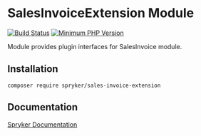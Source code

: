 # SalesInvoiceExtension Module
[![Build Status](https://travis-ci.org/spryker/sales-invoice-extension.svg)](https://travis-ci.org/spryker/sales-invoice-extension)
[![Minimum PHP Version](https://img.shields.io/badge/php-%3E%3D%207.3-8892BF.svg)](https://php.net/)

Module provides plugin interfaces for SalesInvoice module.

## Installation

```
composer require spryker/sales-invoice-extension
```

## Documentation

[Spryker Documentation](https://academy.spryker.com/developing_with_spryker/module_guide/modules.html)

